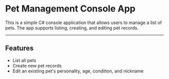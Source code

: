 # Pet Management Console App

This is a simple C# console application that allows users to manage a list of pets. The app supports listing, creating, and editing pet records.

---

## Features

- List all pets
- Create new pet records
- Edit an existing pet's personality, age, condition, and nickname

